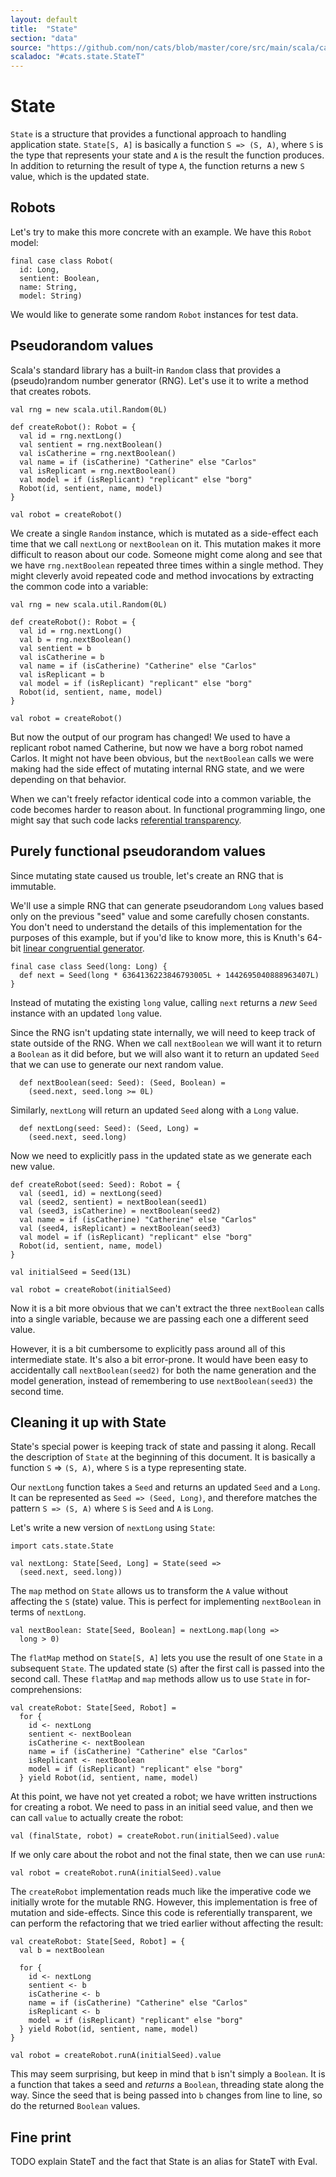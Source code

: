 ```yaml
---
layout: default
title:  "State"
section: "data"
source: "https://github.com/non/cats/blob/master/core/src/main/scala/cats/state/StateT.scala"
scaladoc: "#cats.state.StateT"
---
```

# State

`State` is a structure that provides a functional approach to handling application state. `State[S, A]` is basically a function `S => (S, A)`, where `S` is the type that represents your state and `A` is the result the function produces. In addition to returning the result of type `A`, the function returns a new `S` value, which is the updated state.

## Robots

Let's try to make this more concrete with an example. We have this `Robot` model:

```tut:silent
final case class Robot(
  id: Long,
  sentient: Boolean,
  name: String,
  model: String)
```

We would like to generate some random `Robot` instances for test data.

## Pseudorandom values

Scala's standard library has a built-in `Random` class that provides a (pseudo)random number generator (RNG). Let's use it to write a method that creates robots.

```tut:silent
val rng = new scala.util.Random(0L)

def createRobot(): Robot = {
  val id = rng.nextLong()
  val sentient = rng.nextBoolean()
  val isCatherine = rng.nextBoolean()
  val name = if (isCatherine) "Catherine" else "Carlos"
  val isReplicant = rng.nextBoolean()
  val model = if (isReplicant) "replicant" else "borg"
  Robot(id, sentient, name, model)
}
```

```tut
val robot = createRobot()
```

We create a single `Random` instance, which is mutated as a side-effect each time that we call `nextLong` or `nextBoolean` on it. This mutation makes it more difficult to reason about our code. Someone might come along and see that we have `rng.nextBoolean` repeated three times within a single method. They might cleverly avoid repeated code and method invocations by extracting the common code into a variable:

```tut:silent
val rng = new scala.util.Random(0L)

def createRobot(): Robot = {
  val id = rng.nextLong()
  val b = rng.nextBoolean()
  val sentient = b
  val isCatherine = b
  val name = if (isCatherine) "Catherine" else "Carlos"
  val isReplicant = b
  val model = if (isReplicant) "replicant" else "borg"
  Robot(id, sentient, name, model)
}
```

```tut
val robot = createRobot()
```

But now the output of our program has changed! We used to have a replicant robot named Catherine, but now we have a borg robot named Carlos. It might not have been obvious, but the `nextBoolean` calls we were making had the side effect of mutating internal RNG state, and we were depending on that behavior.

When we can't freely refactor identical code into a common variable, the code becomes harder to reason about. In functional programming lingo, one might say that such code lacks [referential transparency](https://en.wikipedia.org/wiki/Referential_transparency_(computer_science)).

## Purely functional pseudorandom values

Since mutating state caused us trouble, let's create an RNG that is immutable.

We'll use a simple RNG that can generate pseudorandom `Long` values based only on the previous "seed" value and some carefully chosen constants. You don't need to understand the details of this implementation for the purposes of this example, but if you'd like to know more, this is Knuth's 64-bit [linear congruential generator](https://en.wikipedia.org/wiki/Linear_congruential_generator).

```tut:silent
final case class Seed(long: Long) {
  def next = Seed(long * 6364136223846793005L + 1442695040888963407L)
}
```

Instead of mutating the existing `long` value, calling `next` returns a _new_ `Seed` instance with an updated `long` value.

Since the RNG isn't updating state internally, we will need to keep track of state outside of the RNG. When we call `nextBoolean` we will want it to return a `Boolean` as it did before, but we will also want it to return an updated `Seed` that we can use to generate our next random value.

```tut:silent
  def nextBoolean(seed: Seed): (Seed, Boolean) =
    (seed.next, seed.long >= 0L)
```

Similarly, `nextLong` will return an updated `Seed` along with a `Long` value.

```tut:silent
  def nextLong(seed: Seed): (Seed, Long) =
    (seed.next, seed.long)
```

Now we need to explicitly pass in the updated state as we generate each new value.

```tut:silent
def createRobot(seed: Seed): Robot = {
  val (seed1, id) = nextLong(seed)
  val (seed2, sentient) = nextBoolean(seed1)
  val (seed3, isCatherine) = nextBoolean(seed2)
  val name = if (isCatherine) "Catherine" else "Carlos"
  val (seed4, isReplicant) = nextBoolean(seed3)
  val model = if (isReplicant) "replicant" else "borg"
  Robot(id, sentient, name, model)
}

val initialSeed = Seed(13L)
```

```tut
val robot = createRobot(initialSeed)
```

Now it is a bit more obvious that we can't extract the three `nextBoolean` calls into a single variable, because we are passing each one a different seed value.

However, it is a bit cumbersome to explicitly pass around all of this intermediate state. It's also a bit error-prone. It would have been easy to accidentally call `nextBoolean(seed2)` for both the name generation and the model generation, instead of remembering to use `nextBoolean(seed3)` the second time.

## Cleaning it up with State

State's special power is keeping track of state and passing it along. Recall the description of `State` at the beginning of this document. It is basically a function `S` => `(S, A)`, where `S` is a type representing state.

Our `nextLong` function takes a `Seed` and returns an updated `Seed` and a `Long`. It can be represented as `Seed => (Seed, Long)`, and therefore matches the pattern `S => (S, A)` where `S` is `Seed` and `A` is `Long`.

Let's write a new version of `nextLong` using `State`:

```tut:silent
import cats.state.State

val nextLong: State[Seed, Long] = State(seed =>
  (seed.next, seed.long))
```

The `map` method on `State` allows us to transform the `A` value without affecting the `S` (state) value. This is perfect for implementing `nextBoolean` in terms of `nextLong`.

```tut:silent
val nextBoolean: State[Seed, Boolean] = nextLong.map(long =>
  long > 0)
```

The `flatMap` method on `State[S, A]` lets you use the result of one `State` in a subsequent `State`. The updated state (`S`) after the first call is passed into the second call. These `flatMap` and `map` methods allow us to use `State` in for-comprehensions:

```tut:silent
val createRobot: State[Seed, Robot] =
  for {
    id <- nextLong
    sentient <- nextBoolean
    isCatherine <- nextBoolean
    name = if (isCatherine) "Catherine" else "Carlos"
    isReplicant <- nextBoolean
    model = if (isReplicant) "replicant" else "borg"
  } yield Robot(id, sentient, name, model)
```

At this point, we have not yet created a robot; we have written instructions for creating a robot. We need to pass in an initial seed value, and then we can call `value` to actually create the robot:

```tut
val (finalState, robot) = createRobot.run(initialSeed).value
```

If we only care about the robot and not the final state, then we can use `runA`:

```tut
val robot = createRobot.runA(initialSeed).value
```

The `createRobot` implementation reads much like the imperative code we initially wrote for the mutable RNG. However, this implementation is free of mutation and side-effects. Since this code is referentially transparent, we can perform the refactoring that we tried earlier without affecting the result:

```tut:silent
val createRobot: State[Seed, Robot] = {
  val b = nextBoolean

  for {
    id <- nextLong
    sentient <- b
    isCatherine <- b
    name = if (isCatherine) "Catherine" else "Carlos"
    isReplicant <- b
    model = if (isReplicant) "replicant" else "borg"
  } yield Robot(id, sentient, name, model)
}
```

```tut
val robot = createRobot.runA(initialSeed).value
```

This may seem surprising, but keep in mind that `b` isn't simply a `Boolean`. It is a function that takes a seed and _returns_ a `Boolean`, threading state along the way. Since the seed that is being passed into `b` changes from line to line, so do the returned `Boolean` values.

## Fine print

TODO explain StateT and the fact that State is an alias for StateT with Eval.
